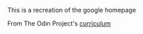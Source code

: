 This is a recreation of the google homepage

From The Odin Project's [curriculum](http://www.theodinproject.com/courses/web-development-101/lessons/html-css)